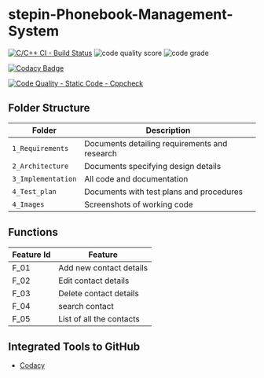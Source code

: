 # stepin-Phonebook-Management-System
[![C/C++ CI - Build Status](https://github.com/GoutamiJadhav/stepin-Phonebook-Management-System/actions/workflows/c-cpp.yml/badge.svg)](https://github.com/GoutamiJadhav/stepin-Phonebook-Management-System/actions/workflows/c-cpp.yml)
![code quality score](https://www.code-inspector.com/project/27495/score/svg)
![code grade](https://www.code-inspector.com/project/27495/status/svg)



[![Codacy Badge](https://app.codacy.com/project/badge/Grade/f3234cb3086f45de94cf627a7f7204ed)](https://www.codacy.com/gh/GoutamiJadhav/stepin-Phonebook-Management-System/dashboard?utm_source=github.com&amp;utm_medium=referral&amp;utm_content=GoutamiJadhav/stepin-Phonebook-Management-System&amp;utm_campaign=Badge_Grade)

[![Code Quality - Static Code - Cppcheck](https://github.com/GoutamiJadhav/stepin-Phonebook-Management-System/actions/workflows/cppcheck.yml/badge.svg)](https://github.com/GoutamiJadhav/stepin-Phonebook-Management-System/actions/workflows/cppcheck.yml)

## Folder Structure
Folder             | Description
-------------------| -----------------------------------------
`1_Requirements`   | Documents detailing requirements and research
`2_Architecture`   | Documents specifying design details
`3_Implementation` | All code and documentation
`4_Test_plan`      | Documents with test plans and procedures
`4_Images`         | Screenshots of working code

## Functions 

| Feature Id | Feature |
| -----------|---------|
|F_01| Add new contact details |
|F_02| Edit contact details |
|F_03| Delete contact details |
|F_04| search contact|
|F_05| List of all the contacts |


## Integrated Tools to GitHub
*  [Codacy](https://www.codacy.com/)
